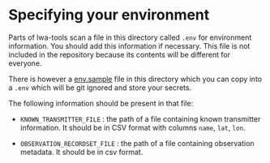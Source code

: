# Specifying your environment

Parts of lwa-tools scan a file in this directory called `.env` for environment
information. You should add this information if necessary. This file is not
included in the repository because its contents will be different for everyone.

There is however a [env.sample](./env.sample) file in this directory which you
can copy into a `.env` which will be git ignored and store your secrets.

The following information should be present in that file:

- `KNOWN_TRANSMITTER_FILE` : the path of a file containing known transmitter information. It should be in CSV format with columns `name`, `lat`, `lon`.

- `OBSERVATION_RECORDSET_FILE` : the path of a file containing
observation metadata. It should be in csv format.